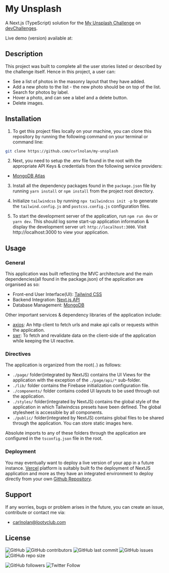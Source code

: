 # My Unsplash

A Next.js (TypeScript) solution for the [My Unsplash Challenge](https://devchallenges.io/challenges/rYyhwJAxMfES5jNQ9YsP) on [devChallenges](https://devchallenges.io/).

Live demo (version) available at:

## Description

This project was built to complete all the user stories listed or described by the challenge itself. Hence in this project, a user can:

- See a list of photos in the masonry layout that they have added.
- Add a new photo to the list - the new photo should be on top of the list.
- Search for photos by label.
- Hover a photo, and can see a label and a delete button.
- Delete images.

## Installation

1. To get this project files locally on your machine, you can clone this repository by running the following command on your terminal or command line:

```bash
git clone https://github.com/cvrlnolan/my-unsplash
```

2. Next, you need to setup the .env file found in the root with the appropriate API Keys & credentials from the following service providers:

- [MongoDB Atlas](https://cloud.mongodb.com/)

3. Install all the dependency packages found in the `package.json` file by running `yarn install` or `npm install` from the project root directory.

4. Initialize `tailwindcss` by running `npx tailwindcss init -p` to generate the `tailwind.config.js` and `postcss.config.js` configuration files.

5. To start the development server of the application, run `npm run dev` or `yarn dev`. This should log some start-up application information & display the development server url: `http://localhost:3000`. Visit http://localhost:3000 to view your application.

## Usage

### General

This application was built reflecting the MVC architecture and the main dependencies(all found in the package.json) of the application are organised as so:

- Front-end User Interface(UI): [Tailwind CSS](https://tailwindcss.com/)
- Backend Integration: [Next.js API](https://nextjs.org/docs/api-routes/introduction)
- Database Management: [MongoDB](https://mongodb.com/)

Other important services & dependency libraries of the application include:

- [axios](https://www.npmjs.com/package/axios): An http client to fetch urls and make api calls or requests within the application.
- [swr](https://swr.vercel.app/): To fetch and revalidate data on the client-side of the application while keeping the UI reactive.

### Directives

The application is organized from the root(`.`) as follows:

- `./page/` folder(integrated by NextJS) contains the UI Views for the application with the exception of the `./page/api/*` sub-folder.
- `./lib/` folder contains the Firebase initialization configuration file.
- `./components/` folder contains coded UI layouts to be used through out the application.
- `./styles/` folder(integrated by NextJS) contains the global style of the application in which Tailwindcss presets have been defined. The global stylesheet is accessible by all components.
- `./public/` folder(integrated by NextJS) contains global files to be shared through the application. You can store static images here.

Absolute imports to any of these folders through the application are configured in the `tsconfig.json` file in the root.

### Deployment

You may eventually want to deploy a live version of your app in a future instance. [Vercel](https://vercel.com/) platform is suitably built fo the deployment of NextJS application and more as they have an integrated environment to deploy directly from your own [Github Repository](https://github.com/new).

## Support

If any worries, bugs or problem arises in the future, you can create an issue, contribute or contact me via:

- carlnolan@lootyclub.com

## License

![GitHub](https://img.shields.io/github/license/cvrlnolan/my-unsplash) ![GitHub contributors](https://img.shields.io/github/contributors/cvrlnolan/my-unsplash) ![GitHub last commit](https://img.shields.io/github/last-commit/cvrlnolan/my-unsplash) ![GitHub issues](https://img.shields.io/github/issues/cvrlnolan/my-unsplash) ![GitHub repo size](https://img.shields.io/github/repo-size/cvrlnolan/my-unsplash)

![GitHub followers](https://img.shields.io/github/followers/cvrlnolan?style=social) ![Twitter Follow](https://img.shields.io/twitter/follow/realcarlnolan?style=social)
